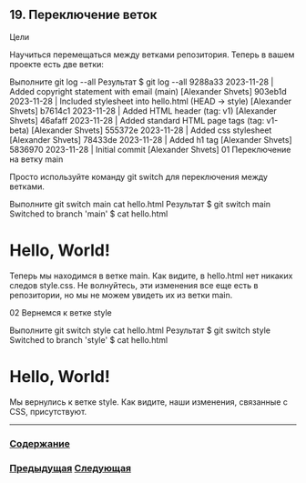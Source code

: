 ##  19. Переключение веток

Цели

Научиться перемещаться между ветками репозитория.
Теперь в вашем проекте есть две ветки:

Выполните
git log --all
Результат
$ git log --all
9288a33 2023-11-28 | Added copyright statement with email (main) [Alexander Shvets]
903eb1d 2023-11-28 | Included stylesheet into hello.html (HEAD -> style) [Alexander Shvets]
b7614c1 2023-11-28 | Added HTML header (tag: v1) [Alexander Shvets]
46afaff 2023-11-28 | Added standard HTML page tags (tag: v1-beta) [Alexander Shvets]
555372e 2023-11-28 | Added css stylesheet [Alexander Shvets]
78433de 2023-11-28 | Added h1 tag [Alexander Shvets]
5836970 2023-11-28 | Initial commit [Alexander Shvets]
01 Переключение на ветку main

Просто используйте команду git switch для переключения между ветками.

Выполните
git switch main
cat hello.html
Результат
$ git switch main
Switched to branch 'main'
$ cat hello.html
<!-- Author: Alexander Shvets (alex@githowto.com) -->
<html>
  <head>
  </head>
  <body>
    <h1>Hello, World!</h1>
  </body>
</html>
Теперь мы находимся в ветке main. Как видите, в hello.html нет никаких следов style.css. Не волнуйтесь, эти изменения все еще есть в репозитории, но мы не можем увидеть их из ветки main.

02 Вернемся к ветке style

Выполните
git switch style
cat hello.html
Результат
$ git switch style
Switched to branch 'style'
$ cat hello.html
<!-- Author: Alexander Shvets (alex@githowto.com) -->
<html>
  <head>
    <link type="text/css" rel="stylesheet" media="all" href="style.css" />
  </head>
  <body>
    <h1>Hello, World!</h1>
  </body>
</html>
Мы вернулись к ветке style. Как видите, наши изменения, связанные с CSS, присутствуют.

---

### [Содержание](./bookgit.md)

### [Предыдущая](./book19.md)   [Следующая](./book21.md)